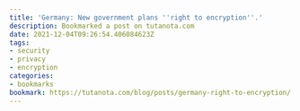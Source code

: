 ```yaml
---
title: 'Germany: New government plans ''right to encryption''.'
description: Bookmarked a post on tutanota.com
date: 2021-12-04T09:26:54.406084623Z
tags:
- security
- privacy
- encryption
categories:
- bookmarks
bookmark: https://tutanota.com/blog/posts/germany-right-to-encryption/
---
```



